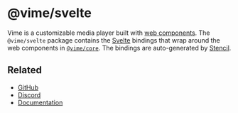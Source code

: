 # @vime/svelte

Vime is a customizable media player built with [web components][web-components]. The `@vime/svelte`
package contains the [Svelte][svelte] bindings that wrap around the web components in 
[`@vime/core`][vime-core]. The bindings are auto-generated by [Stencil][stencil].

[svelte]: https://svelte.dev
[stencil]: https://stenciljs.com
[vime-core]: https://www.npmjs.com/package/@vime/core
[web-components]: https://developer.mozilla.org/en-US/docs/Web/Web_Components

## Related

- [GitHub](https://github.com/vime-js/vime)
- [Discord](https://discord.gg/feZ6cAE)
- [Documentation](https://vimejs.com)
